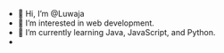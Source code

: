 - 👋 Hi, I’m @Luwaja
- 👀 I’m interested in web development.
- 🌱 I’m currently learning Java, JavaScript, and Python.
- 
<!---
Luwaja/Luwaja is a ✨ special ✨ repository because its `README.md` (this file) appears on your GitHub profile.
You can click the Preview link to take a look at your changes.
--->
